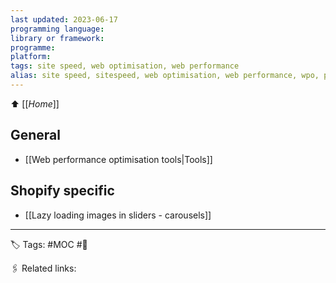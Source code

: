 ```yaml
---
last updated: 2023-06-17
programming language:
library or framework:
programme:
platform:
tags: site speed, web optimisation, web performance
alias: site speed, sitespeed, web optimisation, web performance, wpo, performance
---
```

⬆ [[_Home_]]

## General
- [[Web performance optimisation tools|Tools]]

## Shopify  specific
- [[Lazy loading images in sliders - carousels]]


---
🏷 Tags: #MOC #🌱

🖇 Related links:
